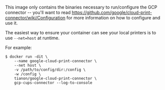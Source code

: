 This image only contains the binaries necessary to run/configure the GCP connector -- you'll want to read https://github.com/google/cloud-print-connector/wiki/Configuration for more information on how to configure and use it.

The easiest way to ensure your container can see your local printers is to use `--net=host` at runtime.

For example:

```console
$ docker run -dit \
	--name google-cloud-print-connector \
	--net host \
	-v /path/to/config/dir:/config \
	-w /config \
	tianon/google-cloud-print-connector \
	gcp-cups-connector --log-to-console
```
